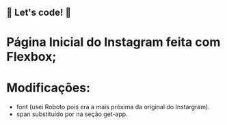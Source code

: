 
## 🚀 Let's code! 🚀

# Página Inicial do Instagram feita com Flexbox;

# Modificações: 
- font (usei Roboto pois era a mais próxima da original do Instargram).
- span substituído por <a> na seção get-app.



